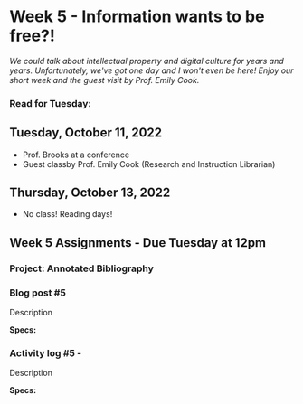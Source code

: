 # Week 5 - Information wants to be free?!
*We could talk about intellectual property and digital culture for years and years. Unfortunately, we've got one day and I won't even be here! Enjoy our short week and the guest visit by Prof. Emily Cook.*

### Read for Tuesday: 

## Tuesday, October 11, 2022
* Prof. Brooks at a conference
* Guest classby Prof. Emily Cook (Research and Instruction Librarian)

## Thursday, October 13, 2022
* No class! Reading days!


## Week 5 Assignments - Due Tuesday at 12pm

### Project: Annotated Bibliography

### Blog post #5
Description

**Specs:** 

### Activity log #5 - 
Description

**Specs:** 